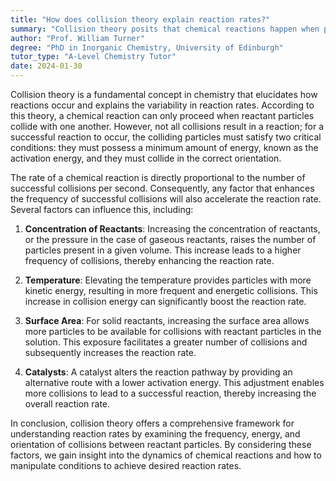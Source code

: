 ```yaml
---
title: "How does collision theory explain reaction rates?"
summary: "Collision theory posits that chemical reactions happen when particles collide with adequate energy and proper orientation, determining the rates at which reactions occur."
author: "Prof. William Turner"
degree: "PhD in Inorganic Chemistry, University of Edinburgh"
tutor_type: "A-Level Chemistry Tutor"
date: 2024-01-30
---
```


Collision theory is a fundamental concept in chemistry that elucidates how reactions occur and explains the variability in reaction rates. According to this theory, a chemical reaction can only proceed when reactant particles collide with one another. However, not all collisions result in a reaction; for a successful reaction to occur, the colliding particles must satisfy two critical conditions: they must possess a minimum amount of energy, known as the activation energy, and they must collide in the correct orientation.

The rate of a chemical reaction is directly proportional to the number of successful collisions per second. Consequently, any factor that enhances the frequency of successful collisions will also accelerate the reaction rate. Several factors can influence this, including:

1. **Concentration of Reactants**: Increasing the concentration of reactants, or the pressure in the case of gaseous reactants, raises the number of particles present in a given volume. This increase leads to a higher frequency of collisions, thereby enhancing the reaction rate.

2. **Temperature**: Elevating the temperature provides particles with more kinetic energy, resulting in more frequent and energetic collisions. This increase in collision energy can significantly boost the reaction rate.

3. **Surface Area**: For solid reactants, increasing the surface area allows more particles to be available for collisions with reactant particles in the solution. This exposure facilitates a greater number of collisions and subsequently increases the reaction rate.

4. **Catalysts**: A catalyst alters the reaction pathway by providing an alternative route with a lower activation energy. This adjustment enables more collisions to lead to a successful reaction, thereby increasing the overall reaction rate.

In conclusion, collision theory offers a comprehensive framework for understanding reaction rates by examining the frequency, energy, and orientation of collisions between reactant particles. By considering these factors, we gain insight into the dynamics of chemical reactions and how to manipulate conditions to achieve desired reaction rates.
    